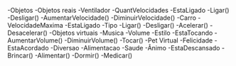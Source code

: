 -Objetos
    -Objetos reais
        -Ventilador
            -QuantVelocidades
            -EstaLigado
            -Ligar()
            -Desligar()
            -AumentarVelocidade()
            -DiminuirVelocidade()
        -Carro
            -VelocidadeMaxima
            -EstaLigado
            -Tipo
            -Ligar()
            -Desligar()
            -Acelerar()
            -Desacelerar()
    -Objetos virtuais
        -Musica
            -Volume
            -Estilo
            -EstaTocando
            -AumentarVolume()
            -DiminuirVolume()
            -Tocar()
        -Pet Virtual
            -Felicidade
            -EstaAcordado
            -Diversao
            -Alimentacao
            -Saude
            -Ânimo
            -EstaDescansado
            -Brincar()
            -Alimentar()
            -Dormir()
            -Medicar()
            